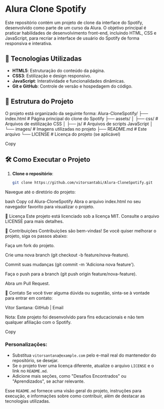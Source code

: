 # Alura Clone Spotify

Este repositório contém um projeto de clone da interface do Spotify, desenvolvido como parte de um curso da Alura. O objetivo principal é praticar habilidades de desenvolvimento front-end, incluindo HTML, CSS e JavaScript, para recriar a interface de usuário do Spotify de forma responsiva e interativa.

## 🚀 Tecnologias Utilizadas

- **HTML5**: Estruturação do conteúdo da página.
- **CSS3**: Estilização e design responsivo.
- **JavaScript**: Interatividade e funcionalidades dinâmicas.
- **Git e GitHub**: Controle de versão e hospedagem do código.

## 📁 Estrutura do Projeto

O projeto está organizado da seguinte forma:
Alura-CloneSpotify/
├── index.html # Página principal do clone do Spotify
├── assets/
│ ├── css/ # Arquivos de estilização CSS
│ ├── js/ # Arquivos de scripts JavaScript
│ └── images/ # Imagens utilizadas no projeto
├── README.md # Este arquivo
└── LICENSE # Licença do projeto (se aplicável)

Copy

## 🛠️ Como Executar o Projeto

1. **Clone o repositório**:
   ```bash
   git clone https://github.com/vitorsantabi/Alura-CloneSpotify.git
Navegue até o diretório do projeto:

bash
Copy
cd Alura-CloneSpotify
Abra o arquivo index.html no seu navegador favorito para visualizar o projeto.

📝 Licença
Este projeto está licenciado sob a licença MIT. Consulte o arquivo LICENSE para mais detalhes.

🙌 Contribuições
Contribuições são bem-vindas! Se você quiser melhorar o projeto, siga os passos abaixo:

Faça um fork do projeto.

Crie uma nova branch (git checkout -b feature/nova-feature).

Commit suas mudanças (git commit -m 'Adiciona nova feature').

Faça o push para a branch (git push origin feature/nova-feature).

Abra um Pull Request.

📧 Contato
Se você tiver alguma dúvida ou sugestão, sinta-se à vontade para entrar em contato:

Vitor Santana: GitHub | Email

Nota: Este projeto foi desenvolvido para fins educacionais e não tem qualquer afiliação com o Spotify.

Copy

### Personalizações:
- Substitua `vitorsantana@example.com` pelo e-mail real do mantenedor do repositório, se desejar.
- Se o projeto tiver uma licença diferente, atualize o arquivo `LICENSE` e o link no `README.md`.
- Adicione mais seções, como "Desafios Encontrados" ou "Aprendizados", se achar relevante.

Esse `README.md` fornece uma visão geral do projeto, instruções para execução, e informações sobre como contribuir, além de destacar as tecnologias utilizadas.

